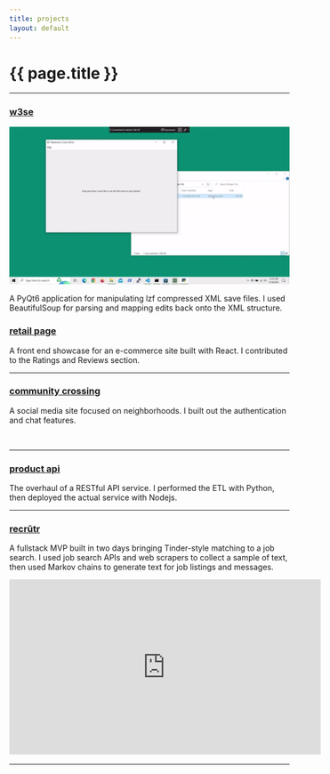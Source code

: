```yaml
---
title: projects
layout: default
---
```


# {{ page.title }}

<hr />

### [w3se](https://github.com/stolinator/w3se)

<img type="image/webp" src="https://raw.githubusercontent.com/stolinator/w3se/main/media/demo.webp" />

A PyQt6 application for manipulating lzf compressed XML save files. I used
BeautifulSoup for parsing and mapping edits back onto the XML structure.

### [retail page](https://github.com/friendsFEC/Uniqlo-Clone-Quddad)

A front end showcase for an e-commerce site built with React. I contributed
to the Ratings and Reviews section.

<hr />

### [community crossing](https://github.com/blue-ocean-luigi/front-end)

A social media site focused on neighborhoods. I built out the authentication
and chat features.

<img
  type="image/webp"
  srcset="/assets/images/crossing-demo-400.webp 400w,
         /assets/images/crossing-demo-480.webp 480w,
         /assets/images/crossing-demo-720.webp 720w"
  sizes="(max-width: 400px) 400px,
        (max-width: 550px) 480px,
        720px"
/>

<hr />

### [product api](https://github.com/sdc-green-lantern/products-api-mongodb)

The overhaul of a RESTful API service. I performed the ETL with Python, then
deployed the actual service with Nodejs.

<hr />

### [recrūtr](https://github.com/stolinator/tilting-planet)

A fullstack MVP built in two days bringing Tinder-style matching to a job
search. I used job search APIs and web scrapers to collect a sample of text,
then used Markov chains to generate text for job listings and messages.

<div class="media-container">
  <iframe width="560" height="315" src="https://www.youtube.com/embed/gs_WK0WblMI" title="YouTube video player" frameborder="0" allow="accelerometer; autoplay; clipboard-write; encrypted-media; gyroscope; picture-in-picture" allowfullscreen></iframe>
</div>

<hr />
